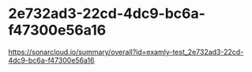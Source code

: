 # 2e732ad3-22cd-4dc9-bc6a-f47300e56a16
https://sonarcloud.io/summary/overall?id=examly-test_2e732ad3-22cd-4dc9-bc6a-f47300e56a16
